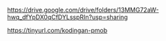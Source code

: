 https://drive.google.com/drive/folders/13MMG72aW-hwq_dfYpDX0qCfDYLsspRIn?usp=sharing


https://tinyurl.com/kodingan-pmob
